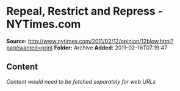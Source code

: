 # Repeal, Restrict and Repress - NYTimes.com

**Source:** http://www.nytimes.com/2011/02/12/opinion/12blow.html?pagewanted=print
**Folder:** Archive
**Added:** 2011-02-16T07:19:47




## Content
*Content would need to be fetched separately for web URLs*
